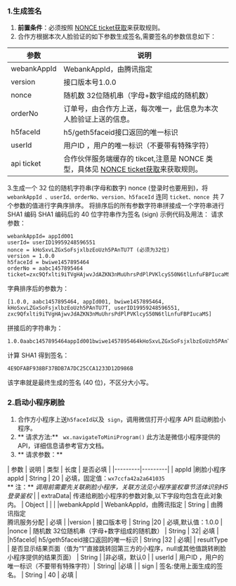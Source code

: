  ###  1.生成签名
1.   **前置条件**：必须按照 [NONCE ticket获取](http://tcecqpoc.fsphere.cn/document/product/295/10136?!preview&lang=cn)来获取规则。
1. 合作方根据本次人脸验证的如下参数生成签名,需要签名的参数信息如下：

| 参数 | 说明 | 
|---------|---------|
| webankAppId | WebankAppId，由腾讯指定 | 
| version |接口版本号1.0.0 | 
| nonce | 随机数  32位随机串（字母+数字组成的随机数） | 
 | orderNo| 订单号，由合作方上送，每次唯一，此信息为本次人脸验证上送的信息。 | 
| h5faceId | h5/geth5faceid接口返回的唯一标识 | 
 |userId | 用户ID ，用户的唯一标识（不要带有特殊字符）| 
| api ticket | 合作伙伴服务端缓存的 tikcet,注意是 NONCE 类型，具体见 [NONCE ticket获取](http://tcecqpoc.fsphere.cn/document/product/295/10136?!preview&lang=cn)来获取规则。|
3.生成一个 32 位的随机字符串(字母和数字)  nonce  (登录时也要用到)，将 `webankAppId 、userId、orderNo、version、h5faceId` 连同 `ticket、nonce `共 7 个参数的值进行字典序排序。
将排序后的所有参数字符串拼接成一个字符串进行 SHA1 编码
 SHA1 编码后的 40 位字符串作为签名 (sign)
示例代码及用法：
请求参数：

```
webankAppId= appId001
userId= userID19959248596551
nonce = kHoSxvLZGxSoFsjxlbzEoUzh5PAnTU7T (必须为32位)
version = 1.0.0
h5faceId = bwiwe1457895464
orderNo = aabc1457895464
ticket=zxc9Qfxlti9iTVgHAjwvJdAZKN3nMuUhrsPdPlPVKlcyS50N6tlLnfuFBPIucaMS
```
字典排序后的参数为：

```
[1.0.0, aabc1457895464, appId001, bwiwe1457895464, kHoSxvLZGxSoFsjxlbzEoUzh5PAnTU7T, userID19959248596551, zxc9Qfxlti9iTVgHAjwvJdAZKN3nMuUhrsPdPlPVKlcyS50N6tlLnfuFBPIucaMS]
```

拼接后的字符串为：

```
1.0.0aabc1457895464appId001bwiwe1457895464kHoSxvLZGxSoFsjxlbzEoUzh5PAnTU7TuserID19959248596551zxc9Qfxlti9iTVgHAjwvJdAZKN3nMuUhrsPdPlPVKlcyS50N6tlLnfuFBPIucaMS
```
计算 SHA1 得到签名：

```
4E9DFABF938BF37BDB7A7DC25CCA1233D12D986B
```
该字串就是最终生成的签名 (40 位)，不区分大小写。

 ###  2.启动小程序刷脸
1.  合作方小程序上送` h5faceId `以及` sign`，调用微信打开小程序 API 启动刷脸小程序。 
2.  ** 请求方法:** ` wx.navigateToMiniProgram()`
此方法是微信小程序提供的 API，详细信息请参考官方文档。
3. ** 请求参数：**

| 参数 | 说明 | 类型 | 长度 | 是否必填 |
 |---------|---------|
| appId |刷脸小程序appId | String | 20 | 必填，固定值：`wx7ccfa42a2a641035`</br>  ** 注：** *调用前需要先关联刷脸小程序，关联方法见小程序鉴权章节活体识别H5登录鉴权* |
 | extraData| 传递给刷脸小程序的参数对象,以下字段均包含在此对象内。 | Object |  |  |
 |webankAppId | WebankAppId，由腾讯指定 | String | 由腾讯指定</br>腾讯服务分配 | 必填 |
 |version | 接口版本号 | String |20 | 必填,默认值：1.0.0 |
 |nonce | 随机数  32位随机串（字母+数字组成的随机数） | String |  32| 必填 |
 |h5faceId| h5/geth5faceid接口返回的唯一标识 | String |32 | 必填|
 | resultType | 是否显示结果页面（值为“1”直接跳转回第三方的小程序，null或其他值跳转刷脸小程序提供的结果页面） | String |  |非必填，默认0  |
 | userId | 用户ID ，用户的唯一标识（不要带有特殊字符）| String|  |必填 |
 | sign | 签名:使用上面生成的签名。 | String | 40 | 必填 |
 
